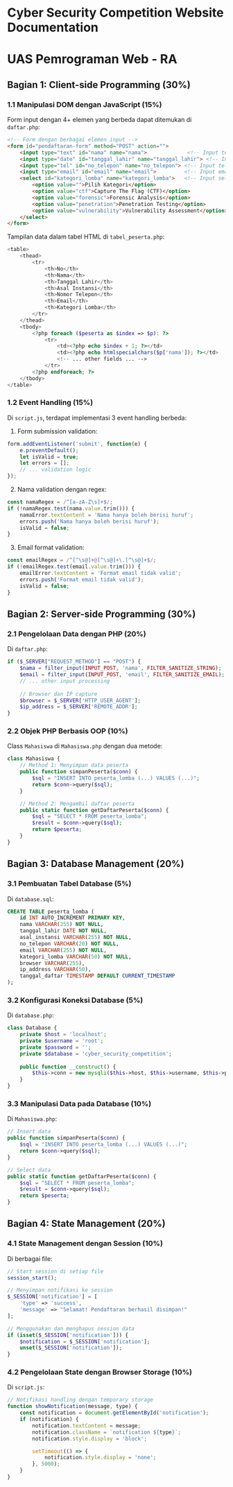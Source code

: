 # Cyber Security Competition Website Documentation
# UAS Pemrograman Web - RA

## Bagian 1: Client-side Programming (30%)

### 1.1 Manipulasi DOM dengan JavaScript (15%)
Form input dengan 4+ elemen yang berbeda dapat ditemukan di `daftar.php`:
```html
<!-- Form dengan berbagai elemen input -->
<form id="pendaftaran-form" method="POST" action="">
    <input type="text" id="nama" name="nama">             <!-- Input text -->
    <input type="date" id="tanggal_lahir" name="tanggal_lahir"> <!-- Input date -->
    <input type="tel" id="no_telepon" name="no_telepon"> <!-- Input telephone -->
    <input type="email" id="email" name="email">         <!-- Input email -->
    <select id="kategori_lomba" name="kategori_lomba">   <!-- Input select -->
        <option value="">Pilih Kategori</option>
        <option value="ctf">Capture The Flag (CTF)</option>
        <option value="forensic">Forensic Analysis</option>
        <option value="penetration">Penetration Testing</option>
        <option value="vulnerability">Vulnerability Assessment</option>
    </select>
</form>
```

Tampilan data dalam tabel HTML di `tabel_peserta.php`:
```php
<table>
    <thead>
        <tr>
            <th>No</th>
            <th>Nama</th>
            <th>Tanggal Lahir</th>
            <th>Asal Instansi</th>
            <th>Nomor Telepon</th>
            <th>Email</th>
            <th>Kategori Lomba</th>
        </tr>
    </thead>
    <tbody>
        <?php foreach ($peserta as $index => $p): ?>
            <tr>
                <td><?php echo $index + 1; ?></td>
                <td><?php echo htmlspecialchars($p['nama']); ?></td>
                <!-- ... other fields ... -->
            </tr>
        <?php endforeach; ?>
    </tbody>
</table>
```

### 1.2 Event Handling (15%)
Di `script.js`, terdapat implementasi 3 event handling berbeda:

1. Form submission validation:
```javascript
form.addEventListener('submit', function(e) {
    e.preventDefault();
    let isValid = true;
    let errors = [];
    // ... validation logic
});
```

2. Nama validation dengan regex:
```javascript
const namaRegex = /^[a-zA-Z\s]+$/;
if (!namaRegex.test(nama.value.trim())) {
    namaError.textContent = 'Nama hanya boleh berisi huruf';
    errors.push('Nama hanya boleh berisi huruf');
    isValid = false;
}
```

3. Email format validation:
```javascript
const emailRegex = /^[^\s@]+@[^\s@]+\.[^\s@]+$/;
if (!emailRegex.test(email.value.trim())) {
    emailError.textContent = 'Format email tidak valid';
    errors.push('Format email tidak valid');
    isValid = false;
}
```

## Bagian 2: Server-side Programming (30%)

### 2.1 Pengelolaan Data dengan PHP (20%)
Di `daftar.php`:
```php
if ($_SERVER["REQUEST_METHOD"] == "POST") {
    $nama = filter_input(INPUT_POST, 'nama', FILTER_SANITIZE_STRING);
    $email = filter_input(INPUT_POST, 'email', FILTER_SANITIZE_EMAIL);
    // ... other input processing
    
    // Browser dan IP capture
    $browser = $_SERVER['HTTP_USER_AGENT'];
    $ip_address = $_SERVER['REMOTE_ADDR'];
}
```

### 2.2 Objek PHP Berbasis OOP (10%)
Class `Mahasiswa` di `Mahasiswa.php` dengan dua metode:
```php
class Mahasiswa {
    // Method 1: Menyimpan data peserta
    public function simpanPeserta($conn) {
        $sql = "INSERT INTO peserta_lomba (...) VALUES (...)";
        return $conn->query($sql);
    }

    // Method 2: Mengambil daftar peserta
    public static function getDaftarPeserta($conn) {
        $sql = "SELECT * FROM peserta_lomba";
        $result = $conn->query($sql);
        return $peserta;
    }
}
```

## Bagian 3: Database Management (20%)

### 3.1 Pembuatan Tabel Database (5%)
Di `database.sql`:
```sql
CREATE TABLE peserta_lomba (
    id INT AUTO_INCREMENT PRIMARY KEY,
    nama VARCHAR(255) NOT NULL,
    tanggal_lahir DATE NOT NULL,
    asal_instansi VARCHAR(255) NOT NULL,
    no_telepon VARCHAR(20) NOT NULL,
    email VARCHAR(255) NOT NULL,
    kategori_lomba VARCHAR(50) NOT NULL,
    browser VARCHAR(255),
    ip_address VARCHAR(50),
    tanggal_daftar TIMESTAMP DEFAULT CURRENT_TIMESTAMP
);
```

### 3.2 Konfigurasi Koneksi Database (5%)
Di `database.php`:
```php
class Database {
    private $host = 'localhost';
    private $username = 'root';
    private $password = '';
    private $database = 'cyber_security_competition';
    
    public function __construct() {
        $this->conn = new mysqli($this->host, $this->username, $this->password, $this->database);
    }
}
```

### 3.3 Manipulasi Data pada Database (10%)
Di `Mahasiswa.php`:
```php
// Insert data
public function simpanPeserta($conn) {
    $sql = "INSERT INTO peserta_lomba (...) VALUES (...)";
    return $conn->query($sql);
}

// Select data
public static function getDaftarPeserta($conn) {
    $sql = "SELECT * FROM peserta_lomba";
    $result = $conn->query($sql);
    return $peserta;
}
```

## Bagian 4: State Management (20%)

### 4.1 State Management dengan Session (10%)
Di berbagai file:
```php
// Start session di setiap file
session_start();

// Menyimpan notifikasi ke session
$_SESSION['notification'] = [
    'type' => 'success',
    'message' => "Selamat! Pendaftaran berhasil disimpan!"
];

// Menggunakan dan menghapus session data
if (isset($_SESSION['notification'])) {
    $notification = $_SESSION['notification'];
    unset($_SESSION['notification']);
}
```

### 4.2 Pengelolaan State dengan Browser Storage (10%)
Di `script.js`:
```javascript
// Notifikasi handling dengan temporary storage
function showNotification(message, type) {
    const notification = document.getElementById('notification');
    if (notification) {
        notification.textContent = message;
        notification.className = `notification ${type}`;
        notification.style.display = 'block';

        setTimeout(() => {
            notification.style.display = 'none';
        }, 5000);
    }
}

